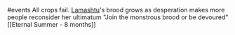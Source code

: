 #events
All crops fail. [Lamashtu](https://2e.aonprd.com/Deities.aspx?ID=287)'s brood grows as desperation makes more people reconsider her ultimatum "Join the monstrous brood or be devoured"
[[Eternal Summer - 8 months]]